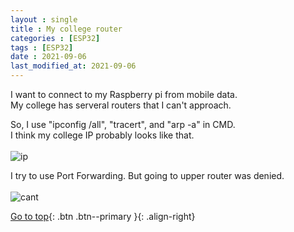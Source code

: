 ```yaml
---
layout : single
title : My college router
categories : [ESP32]
tags : [ESP32]
date : 2021-09-06
last_modified_at: 2021-09-06
---
```

I want to connect to my Raspberry pi from mobile data. <br>
My college has serveral routers that I can't approach. <br>

So, I use "ipconfig /all", "tracert", and "arp -a" in CMD. <br>
I think my college IP probably looks like that. <br>
<br>
![ip](https://user-images.githubusercontent.com/32934089/132148348-8b303369-3027-42a9-8419-e596208f16fb.PNG) 
<br>


I try to use Port Forwarding. But going to upper router was denied. <br>
<br>
![cant](https://user-images.githubusercontent.com/32934089/132148184-2e22f830-7b9b-48c5-b6e9-3e99e363d15f.PNG)
<br>


[Go to top](#){: .btn .btn--primary }{: .align-right}

